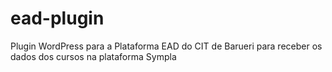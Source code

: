 # ead-plugin
Plugin WordPress para a Plataforma EAD do CIT de Barueri para receber os dados dos cursos na plataforma Sympla
